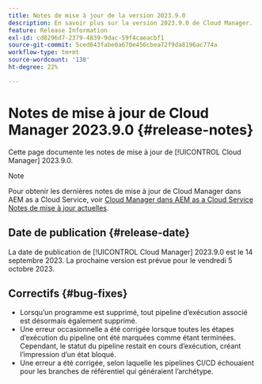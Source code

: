 ```yaml
---
title: Notes de mise à jour de la version 2023.9.0
description: En savoir plus sur la version 2023.9.0 de Cloud Manager.
feature: Release Information
exl-id: cd8296d7-2379-4839-9dac-59f4caeacbf1
source-git-commit: 5ced643fabe0a670e456cbea72f9da8196ac774a
workflow-type: tm+mt
source-wordcount: '138'
ht-degree: 22%

---
```


# Notes de mise à jour de Cloud Manager 2023.9.0 {#release-notes}

Cette page documente les notes de mise à jour de [!UICONTROL Cloud Manager] 2023.9.0.

>[!NOTE]
>
>Pour obtenir les dernières notes de mise à jour de Cloud Manager dans AEM as a Cloud Service, voir [Cloud Manager dans AEM as a Cloud Service Notes de mise à jour actuelles](https://experienceleague.adobe.com/en/docs/experience-manager-cloud-service/content/release-notes/cloud-manager/current).

## Date de publication {#release-date}

La date de publication de [!UICONTROL Cloud Manager] 2023.9.0 est le 14 septembre 2023. La prochaine version est prévue pour le vendredi 5 octobre 2023.

## Correctifs {#bug-fixes}

* Lorsqu’un programme est supprimé, tout pipeline d’exécution associé est désormais également supprimé.
* Une erreur occasionnelle a été corrigée lorsque toutes les étapes d’exécution du pipeline ont été marquées comme étant terminées. Cependant, le statut du pipeline restait en cours d’exécution, créant l’impression d’un état bloqué.
* Une erreur a été corrigée, selon laquelle les pipelines CI/CD échouaient pour les branches de référentiel qui généraient l’archétype.
